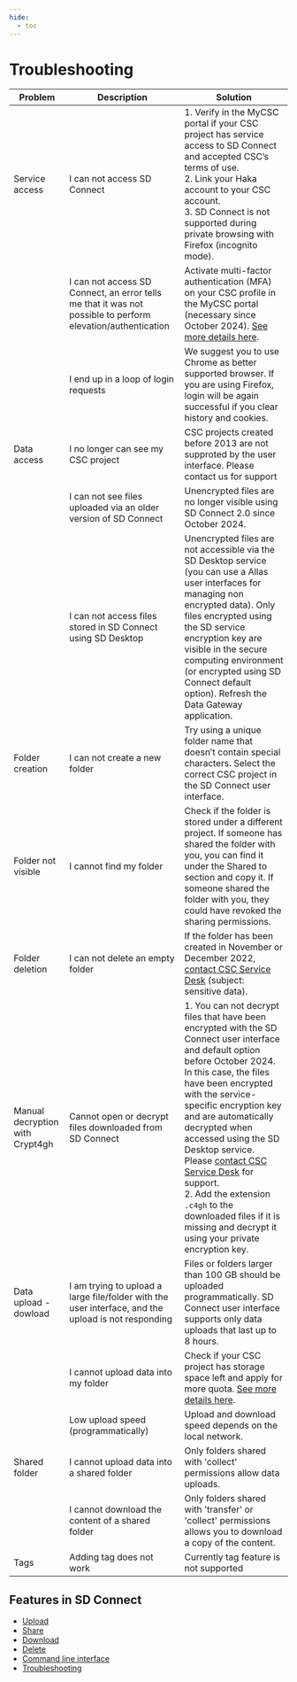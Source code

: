 ```yaml
---
hide:
  - toc
---
```



# Troubleshooting

| Problem | Description | Solution |
|---------|-------------|----------|
|Service access|I can not access SD Connect|1. Verify in the MyCSC portal if your CSC project has service access to SD Connect and accepted CSC’s terms of use.<br>2. Link your Haka account to your CSC account.<br>3. SD Connect is not supported during private browsing with Firefox (incognito mode).|
||I can not access SD Connect, an error tells me that it was not possible to perform elevation/authentication|Activate multi-factor authentication (MFA) on your CSC profile in the MyCSC portal (necessary since October 2024). [See more details here](../../accounts/mfa.md).|
||I end up in a loop of login requests|We suggest you to use Chrome as better supported browser. If you are using Firefox, login will be again successful if you clear history and cookies.|
|Data access|I no longer can see my CSC project|CSC projects created before 2013 are not supproted by the user interface. Please contact us for support|
||I can not see files uploaded via an older version of SD Connect|Unencrypted files are no longer visible using SD Connect 2.0 since October 2024.|
||I can not access files stored in SD Connect using SD Desktop|Unencrypted files are not accessible via the SD Desktop service (you can use a Allas user interfaces for managing non encrypted data). Only files encrypted using the SD service encryption key are visible in the secure computing environment (or encrypted using SD Connect default option). Refresh the Data Gateway application.|
|Folder creation|I can not create a new folder|Try using a unique folder name that doesn’t contain special characters. Select the correct CSC project in the SD Connect user interface.|
|Folder not visible|I cannot find my folder|Check if the folder is stored under a different project. If someone has shared the folder with you, you can find it under the Shared to section and copy it. If someone shared the folder with you, they could have revoked the sharing permissions.|
|Folder deletion|I can not delete an empty folder|If the folder has been created in November or December 2022, [contact CSC Service Desk](../../support/contact.md) (subject: sensitive data).|
|Manual decryption with Crypt4gh|Cannot open or decrypt files downloaded from SD Connect|1. You can not decrypt files that have been encrypted with the SD Connect user interface and default option before October 2024. In this case, the files have been encrypted with the service-specific encryption key and are automatically decrypted when accessed using the SD Desktop service. Please [contact CSC Service Desk](../../support/contact.md) for support.<br>2. Add the extension `.c4gh` to the downloaded files if it is missing and decrypt it using your private encryption key.|
|Data upload - dowload|I am trying to upload a large file/folder with the user interface, and the upload is not responding|Files or folders larger than 100 GB should be uploaded programmatically. SD Connect user interface supports only data uploads that last up to 8 hours.|
||I cannot upload data into my folder|Check if your CSC project has storage space left and apply for more quota. [See more details here](../../accounts/how-to-increase-disk-quotas.md).|
||Low upload speed (programmatically)|Upload and download speed depends on the local network.|
|Shared folder|I cannot upload data into a shared folder|Only folders shared with 'collect' permissions allow data uploads.|
||I cannot download the content of a shared folder|Only folders shared with 'transfer' or 'collect' permissions allows you to download a copy of the content.|
|Tags|Adding tag does not work|Currently tag feature is not supported|

## Features in SD Connect

* [Upload](./sd-connect-upload.md)
* [Share](./sd-connect-share.md)
* [Download](./sd-connect-download.md)
* [Delete](./sd-connect-delete.md)
* [Command line interface](./sd-connect-command-line-interface.md)
* [Troubleshooting](./sd-connect-troubleshooting.md)
